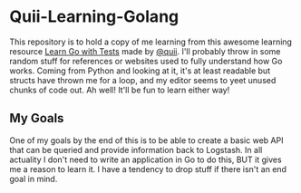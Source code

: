 # Quii-Learning-Golang

This repository is to hold a copy of me learning from this awesome learning resource [Learn Go with Tests](https://quii.gitbook.io/learn-go-with-tests/) made by [@quii](https://twitter.com/quii). I'll probably throw in some random stuff for references or websites used to fully understand how Go works. Coming from Python and looking at it, it's at least readable but structs have thrown me for a loop, and my editor seems to yeet unused chunks of code out. Ah well! It'll be fun to learn either way!

## My Goals

One of my goals by the end of this is to be able to create a basic web API that can be queried and provide information back to Logstash. In all actuality I don't need to write an application in Go to do this, BUT it gives me a reason to learn it. I have a tendency to drop stuff if there isn't an end goal in mind.



